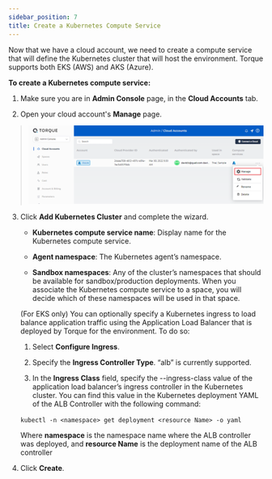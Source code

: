 ```yaml
---
sidebar_position: 7
title: Create a Kubernetes Compute Service
---
```


Now that we have a cloud account, we need to create a compute service that will define the Kubernetes cluster that will host the environment. Torque supports both EKS (AWS) and AKS (Azure).

**To create a Kubernetes compute service:**

1. Make sure you are in **Admin Console** page, in the **Cloud Accounts** tab.

2. Open your cloud account's **Manage** page.

  > ![Locale Dropdown](/img/manage-cloud-account.png)

3. Click **Add Kubernetes Cluster** and complete the wizard.

   * **Kubernetes compute service name**: Display name for the Kubernetes compute service.

   * **Agent namespace**: The Kubernetes agent’s namespace.

   * **Sandbox namespaces**: Any of the cluster’s namespaces that should be available for sandbox/production deployments. When you associate the Kubernetes compute service to a space, you will decide which of these namespaces will be used in that space.

   (For EKS only) You can optionally specify a Kubernetes ingress to load balance application traffic using the Application Load Balancer that is deployed by Torque for the environment. To do so: 
    1. Select **Configure Ingress**.

    2. Specify the **Ingress Controller Type**. “alb” is currently supported.

    3. In the **Ingress Class** field, specify the --ingress-class value of the application load balancer’s ingress controller in the Kubernetes cluster. You can find this value in the Kubernetes deployment YAML of the ALB Controller with the following command:

      ```kubectl -n <namespace> get deployment <resource Name> -o yaml```

      Where **namespace** is the namespace name where the ALB controller was deployed, and **resource Name** is the deployment name of the ALB controller

4. Click **Create**. 